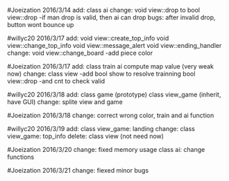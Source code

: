 #Joeization 2016/3/14
    add:
        class ai
    change:
        void view::drop to bool view::drop
            -if man drop is valid, then ai can drop
    bugs:
        after invalid drop, button wont bounce up

#willyc20 2016/3/17
    add:
        void view::create_top_info
        void view::change_top_info
        void view::message_alert
        void view::ending_handler
    change:
        void view::change_board
            -add piece color

#Joeization 2016/3/17
    add:
        class train
        ai compute map value (very weak now)
    change:
        class view
            -add bool show to resolve trainning
        bool view::drop
            -and cnt to check valid

#willyc20 2016/3/18
    add:
        class game (prototype)
        class view_game (inherit, have GUI)
    change:
        splite view and game

#Joeization 2016/3/18
    change:
        correct wrong color, train and ai function

#willyc20 2016/3/19
    add:
      class view_game: landing
    change:
      class view_game: top_info
    delete:
      class view (not need now)

#Joeization 2016/3/20
    change:
        fixed memory usage
        class ai: change functions

#Joeization 2016/3/21
    change:
        fiexed minor bugs
